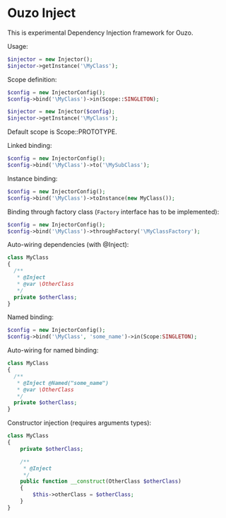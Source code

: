 Ouzo Inject
==============

This is experimental Dependency Injection framework for Ouzo.

Usage:

```php
$injector = new Injector();
$injector->getInstance('\MyClass');
```

Scope definition:

```php
$config = new InjectorConfig();
$config->bind('\MyClass')->in(Scope::SINGLETON);

$injector = new Injector($config);
$injector->getInstance('\MyClass');
```

Default scope is Scope::PROTOTYPE.

Linked binding:

```php
$config = new InjectorConfig();
$config->bind('\MyClass')->to('\MySubClass');
```

Instance binding:

```php
$config = new InjectorConfig();
$config->bind('\MyClass')->toInstance(new MyClass());
```

Binding through factory class (`Factory` interface has to be implemented):

```php
$config = new InjectorConfig();
$config->bind('\MyClass')->throughFactory('\MyClassFactory');
```

Auto-wiring dependencies (with @Inject):

```php
class MyClass
{
  /**
   * @Inject
   * @var \OtherClass
   */
  private $otherClass;
}
```

Named binding:

```php
$config = new InjectorConfig();
$config->bind('\MyClass', 'some_name')->in(Scope:SINGLETON);
```

Auto-wiring for named binding:

```php
class MyClass
{
  /**
   * @Inject @Named("some_name")
   * @var \OtherClass
   */
  private $otherClass;
}
```

Constructor injection (requires arguments types):

```php
class MyClass
{
    private $otherClass;

    /**
     * @Inject
     */
    public function __construct(OtherClass $otherClass)
    {
        $this->otherClass = $otherClass;
    }
}
```
